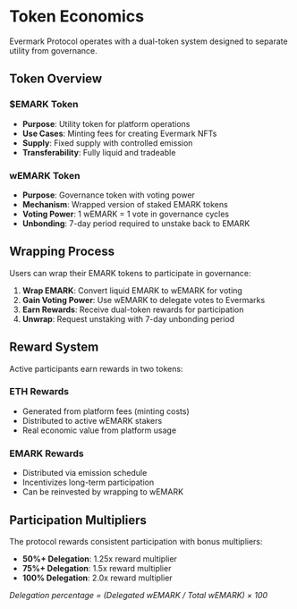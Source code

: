 # Token Economics

Evermark Protocol operates with a dual-token system designed to separate utility from governance.

## Token Overview

### $EMARK Token
- **Purpose**: Utility token for platform operations
- **Use Cases**: Minting fees for creating Evermark NFTs
- **Supply**: Fixed supply with controlled emission
- **Transferability**: Fully liquid and tradeable

### wEMARK Token  
- **Purpose**: Governance token with voting power
- **Mechanism**: Wrapped version of staked EMARK tokens
- **Voting Power**: 1 wEMARK = 1 vote in governance cycles
- **Unbonding**: 7-day period required to unstake back to EMARK

## Wrapping Process

Users can wrap their EMARK tokens to participate in governance:

1. **Wrap EMARK**: Convert liquid EMARK to wEMARK for voting
2. **Gain Voting Power**: Use wEMARK to delegate votes to Evermarks
3. **Earn Rewards**: Receive dual-token rewards for participation
4. **Unwrap**: Request unstaking with 7-day unbonding period

## Reward System

Active participants earn rewards in two tokens:

### ETH Rewards
- Generated from platform fees (minting costs)
- Distributed to active wEMARK stakers
- Real economic value from platform usage

### EMARK Rewards
- Distributed via emission schedule
- Incentivizes long-term participation
- Can be reinvested by wrapping to wEMARK

## Participation Multipliers

The protocol rewards consistent participation with bonus multipliers:

- **50%+ Delegation**: 1.25x reward multiplier
- **75%+ Delegation**: 1.5x reward multiplier  
- **100% Delegation**: 2.0x reward multiplier

*Delegation percentage = (Delegated wEMARK / Total wEMARK) × 100*